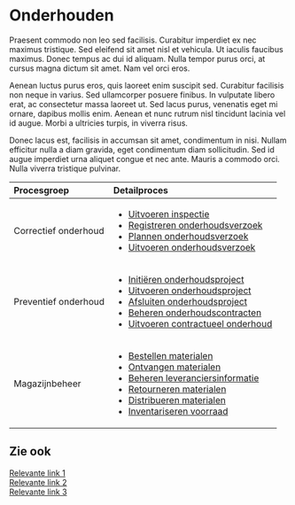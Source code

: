 
# Onderhouden

Praesent commodo non leo sed facilisis. Curabitur imperdiet ex nec maximus tristique. Sed eleifend sit amet nisl et vehicula. Ut iaculis faucibus maximus. Donec tempus ac dui id aliquam. Nulla tempor purus orci, at cursus magna dictum sit amet. Nam vel orci eros.

Aenean luctus purus eros, quis laoreet enim suscipit sed. Curabitur facilisis non neque in varius. Sed ullamcorper posuere finibus. In vulputate libero erat, ac consectetur massa laoreet ut. Sed lacus purus, venenatis eget mi ornare, dapibus mollis enim. Aenean et nunc rutrum nisl tincidunt lacinia vel id augue. Morbi a ultricies turpis, in viverra risus.

Donec lacus est, facilisis in accumsan sit amet, condimentum in nisi. Nullam efficitur nulla a diam gravida, eget condimentum diam sollicitudin. Sed id augue imperdiet urna aliquet congue et nec ante. Mauris a commodo orci. Nulla viverra tristique pulvinar.

Procesgroep | Detailproces
:--- | :---
Correctief onderhoud| <ul><li>[Uitvoeren inspectie](uitvoeren-inspectie.md)</li><li>[Registreren onderhoudsverzoek](registreren-onderhoudsverzoek.md)</li><li>[Plannen onderhoudsverzoek](plannen-onderhoudsverzoek.md)</li><li>[Uitvoeren onderhoudsverzoek](uitvoeren-onderhoudsverzoek.md)</li></ul>
Preventief onderhoud | <ul><li>[Initiëren onderhoudsproject](initieren-onderhoudsproject.md)</li><li>[Uitvoeren onderhoudsproject](uitvoeren-onderhoudsproject.md)</li><li>[Afsluiten onderhoudsproject](afsluiten-onderhoudsproject.md)</li><li>[Beheren onderhoudscontracten](beheren-onderhoudscontracten.md)</li><li>[Uitvoeren contractueel onderhoud](uitvoeren-contractueel-onderhoud.md)</li></ul>
Magazijnbeheer | <ul><li>[Bestellen materialen](bestellen-materialen.md)</li><li>[Ontvangen materialen](ontvangen-materialen.md)</li><li>[Beheren leveranciersinformatie](beheren-leveranciersinformatie.md)</li><li>[Retourneren materialen](retourneren-materialen.md)</li><li>[Distribueren materialen](distribueren-materialen.md)</li><li>[Inventariseren voorraad](inventariseren-voorraad.md)</li></ul>

## Zie ook

[Relevante link 1]( )  
[Relevante link 2]( )  
[Relevante link 3]( )
<!--stackedit_data:
eyJoaXN0b3J5IjpbMjE5MDQ5MTk4XX0=
-->